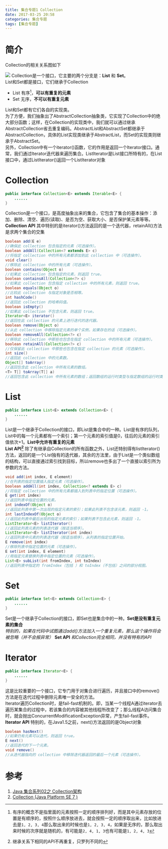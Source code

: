 ```yaml
---
title: 集合专题1 Collection
date: 2017-03-25 20:58
categories: 集合专题
tags: [集合专题]
---
```

# 简介
Collection的相关关系图如下

![](http://olwt21mf4.bkt.clouddn.com/17-3-25/34824476-file_1490451690240_d8e2.jpg)
Collection是一个接口，它主要的两个分支是：**List** 和 **Set**。  
List和Set都是接口，它们继承于Collection
- List 有序[^1x]，**可以有重复的元素**
- Set 无序，**不可以有重复元素**

List和Set都有它们各自的实现类。  
为了方便，我们抽象出了AbstractCollection抽象类，它实现了Collection中的绝大部分函数；这样，在Collection的实现类中，我们就可以通过继承AbstractCollection省去重复编码。AbstractList和AbstractSet都继承于AbstractCollection，具体的List实现类继承于AbstractList，而Set的实现类则继承于AbstractSet。  
另外，Collection中有一个iterator()函数，它的作用是返回一个Iterator接口。通常，我们通过Iterator迭代器来遍历集合。ListIterator是List接口所特有的，在List接口中，通过ListIterator()返回一个ListIterator对象  

# Collection
```java
public interface Collection<E> extends Iterable<E> {
    ......
}
```
Collection是一个接口，是高度抽象出来的集合，它包含了集合的基本操作：添加、删除、清空、遍历(读取)、是否为空、获取大小、是否保护某元素等等。  
**Collection API**
其中特别的是iterator()方法返回的是一个迭代器，retainAll()方法是求两个集合的交集
```java
boolean add(E e) 
//确保此 collection 包含指定的元素（可选操作）。 
boolean addAll(Collection<? extends E> c) 
//将指定 collection 中的所有元素都添加到此 collection 中（可选操作）。 
void clear() 
//移除此 collection 中的所有元素（可选操作）。 
boolean contains(Object o) 
//如果此 collection 包含指定的元素，则返回 true。 
boolean containsAll(Collection<?> c) 
//如果此 collection 包含指定 collection 中的所有元素，则返回 true。 
boolean equals(Object o) 
//比较此 collection 与指定对象是否相等。 
int hashCode() 
//返回此 collection 的哈希码值。 
boolean isEmpty() 
//如果此 collection 不包含元素，则返回 true。 
Iterator<E> iterator() 
//返回在此 collection 的元素上进行迭代的迭代器。 
boolean remove(Object o) 
//从此 collection 中移除指定元素的单个实例，如果存在的话（可选操作）。 
boolean removeAll(Collection<?> c) 
//移除此 collection 中那些也包含在指定 collection 中的所有元素（可选操作）。 
boolean retainAll(Collection<?> c) 
//仅保留此 collection 中那些也包含在指定 collection 的元素（可选操作）。 
int size() 
//返回此 collection 中的元素数。 
Object[] toArray() 
//返回包含此 collection 中所有元素的数组。 
<T> T[] toArray(T[] a) 
//返回包含此 collection 中所有元素的数组；返回数组的运行时类型与指定数组的运行时类型相同。 
```

# List
```java
public interface List<E> extends Collection<E> {
    ......
}
```
List是一个继承于Collection的接口，即List是集合中的一种。List是有序的队列，List中的每一个元素都有一个索引；第一个元素的索引值是0，往后的元素的索引值依次+1。**List中允许有重复的元素**  
**List API[^2x]**
除了有继承自Collection的所有函数之外，List还特别得有listIterator()方法，返回的是一个List独有的迭代器，其余的方法里，由于List是一个类似数组的结构，可以直接通过索引找到目标，所以remove也多出了一个直接以索引所为参数的方法。
```java
void add(int index, E element) 
//在列表的指定位置插入指定元素（可选操作）。 
boolean addAll(int index, Collection<? extends E> c) 
//将指定 collection 中的所有元素都插入到列表中的指定位置（可选操作）。 
E get(int index) 
//返回列表中指定位置的元素。 
int indexOf(Object o) 
//返回此列表中第一次出现的指定元素的索引；如果此列表不包含该元素，则返回 -1。 
int lastIndexOf(Object o) 
//返回此列表中最后出现的指定元素的索引；如果列表不包含此元素，则返回 -1。 
ListIterator<E> listIterator() 
//返回此列表元素的列表迭代器（按适当顺序）。 
ListIterator<E> listIterator(int index) 
//返回列表中元素的列表迭代器（按适当顺序），从列表的指定位置开始。 
E remove(int index) 
//移除列表中指定位置的元素（可选操作）。 
E set(int index, E element) 
//用指定元素替换列表中指定位置的元素（可选操作）。 
List<E> subList(int fromIndex, int toIndex) 
//返回列表中指定的 fromIndex（包括 ）和 toIndex（不包括）之间的部分视图。 
```

# Set
```java
public interface Set<E> extends Collection<E> {
    ......
}
```
Set是一个继承于Collection的接口，即Set也是集合中的一种。**Set是没有重复元素的集合**  
*特别的，如果在代码中试图通过add()方法加入一个重复元素，那么这个操作将会被忽略（并不会报异常）*
**Set API**
*和Collection完全相同，并没有特有的API*

# Iterator
```java
public interface Iterator<E> {
    ......
}
```
这是比较重要的一个接口，它专门用于对集合进行遍历，并且接口中的remove()方法是在迭代过程中删除元素唯一安全的方法。  
Iterator遍历Collection时，是fail-fast机制的。即，当某一个线程A通过iterator去遍历某集合的过程中，若该集合的内容被其他线程所改变了；那么线程A访问集合时，就会抛出ConcurrentModificationException异常，产生fail-fast事件。
**Iterator API**
特别的，在Java1.5之前，next()方法返回的是Object对象
```java
boolean hasNext() 
//如果仍有元素可以迭代，则返回 true。 
E next() 
//返回迭代的下一个元素。 
void remove() 
//从迭代器指向的 collection 中移除迭代器返回的最后一个元素（可选操作）。 
```

# 参考
1. [Java 集合系列02之 Collection架构](http://www.cnblogs.com/skywang12345/p/3308513.html)
2. [Collection (Java Platform SE 7 )](http://docs.oracle.com/javase/7/docs/api/java/util/Collection.html)

[^1x]: 有序的概念不是指里面的元素按照一定的顺序排列好，而是其中元素存放的位置是有顺序的，按照什么顺序放进去，就会按照一定的顺序取出来，比如放进去是`1, 2, 3, 4`那么取出来的时候也是`1, 2, 3, 4`，如果是无序的，那么取出来时候的次序就是随机的，有可能是`2, 4, 1, 3`也有可能是`1, 2, 4, 3`
[^2x]: 继承关系下相同的API不再重复，只罗列不同的